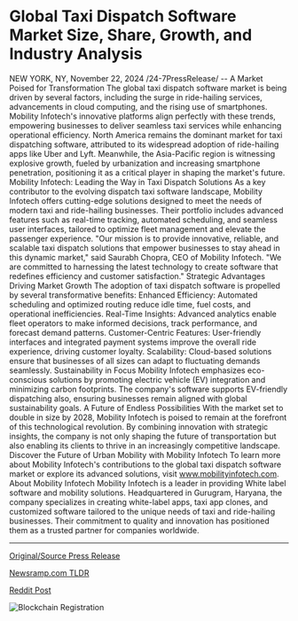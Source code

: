 # Global Taxi Dispatch Software Market Size, Share, Growth, and Industry Analysis

NEW YORK, NY, November 22, 2024 /24-7PressRelease/ -- A Market Poised for Transformation  The global taxi dispatch software market is being driven by several factors, including the surge in ride-hailing services, advancements in cloud computing, and the rising use of smartphones. Mobility Infotech's innovative platforms align perfectly with these trends, empowering businesses to deliver seamless taxi services while enhancing operational efficiency.  North America remains the dominant market for taxi dispatching software, attributed to its widespread adoption of ride-hailing apps like Uber and Lyft. Meanwhile, the Asia-Pacific region is witnessing explosive growth, fueled by urbanization and increasing smartphone penetration, positioning it as a critical player in shaping the market's future.  Mobility Infotech: Leading the Way in Taxi Dispatch Solutions  As a key contributor to the evolving dispatch taxi software landscape, Mobility Infotech offers cutting-edge solutions designed to meet the needs of modern taxi and ride-hailing businesses. Their portfolio includes advanced features such as real-time tracking, automated scheduling, and seamless user interfaces, tailored to optimize fleet management and elevate the passenger experience.  "Our mission is to provide innovative, reliable, and scalable taxi dispatch solutions that empower businesses to stay ahead in this dynamic market," said Saurabh Chopra, CEO of Mobility Infotech. "We are committed to harnessing the latest technology to create software that redefines efficiency and customer satisfaction."  Strategic Advantages Driving Market Growth  The adoption of taxi dispatch software is propelled by several transformative benefits:  Enhanced Efficiency: Automated scheduling and optimized routing reduce idle time, fuel costs, and operational inefficiencies.  Real-Time Insights: Advanced analytics enable fleet operators to make informed decisions, track performance, and forecast demand patterns.  Customer-Centric Features: User-friendly interfaces and integrated payment systems improve the overall ride experience, driving customer loyalty.  Scalability: Cloud-based solutions ensure that businesses of all sizes can adapt to fluctuating demands seamlessly.  Sustainability in Focus  Mobility Infotech emphasizes eco-conscious solutions by promoting electric vehicle (EV) integration and minimizing carbon footprints. The company's software supports EV-friendly dispatching also, ensuring businesses remain aligned with global sustainability goals.  A Future of Endless Possibilities  With the market set to double in size by 2028, Mobility Infotech is poised to remain at the forefront of this technological revolution. By combining innovation with strategic insights, the company is not only shaping the future of transportation but also enabling its clients to thrive in an increasingly competitive landscape.  Discover the Future of Urban Mobility with Mobility Infotech  To learn more about Mobility Infotech's contributions to the global taxi dispatch software market or explore its advanced solutions, visit www.mobilityinfotech.com.  About Mobility Infotech  Mobility Infotech is a leader in providing White label software and mobility solutions. Headquartered in Gurugram, Haryana, the company specializes in creating white-label apps, taxi app clones, and customized software tailored to the unique needs of taxi and ride-hailing businesses. Their commitment to quality and innovation has positioned them as a trusted partner for companies worldwide. 

---

[Original/Source Press Release](https://www.24-7pressrelease.com/press-release/516461/global-taxi-dispatch-software-market-size-share-growth-and-industry-analysis)
                    

[Newsramp.com TLDR](https://newsramp.com/curated-news/mobility-infotech-leading-the-transformation-of-the-taxi-dispatch-software-market/cc6ed04603826f6855d35b10d2e2b9e8) 

 



[Reddit Post](https://www.reddit.com/r/technology_press/comments/1gx33lz/mobility_infotech_leading_the_transformation_of/) 



![Blockchain Registration](https://cdn.newsramp.app/24-7PressRelease/qrcode/2411/22/neondwu3.webp)